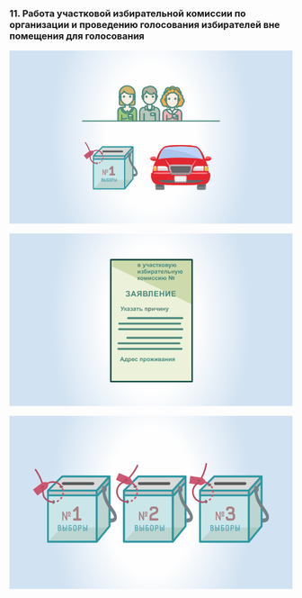 ### 11. Работа участковой избирательной комиссии по организации и проведению голосования избирателей вне помещения для голосования

![ [Урок 11.1 - Категории граждан, имеющих право голосовать вне помещения для голосования ](#lesson-11.1) ](./4.11.1.svg)

![ [Урок 11.2 - Категории граждан, имеющих право голосовать вне помещения для голосования ](#lesson-11.2.2) ](./4.11.2.svg)

![ [Урок 11.3 - Порядок организации голосования избирателей вне помещения для голосования ](#lesson-11.3) ](./4.11.3.svg)
